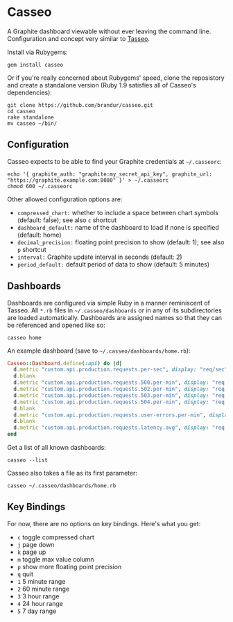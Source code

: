 Casseo
======

A Graphite dashboard viewable without ever leaving the command line. Configuration and concept very similar to [Tasseo](https://github.com/obfuscurity/tasseo).

Install via Rubygems:

    gem install casseo

Or if you're really concerned about Rubygems' speed, clone the reposistory and create a standalone version (Ruby 1.9 satisfies all of Casseo's dependencies):

    git clone https://github.com/brandur/casseo.git
    cd casseo
    rake standalone
    mv casseo ~/bin/

Configuration
-------------

Casseo expects to be able to find your Graphite credentials at `~/.casseorc`:

    echo '{ graphite_auth: "graphite:my_secret_api_key", graphite_url: "https://graphite.example.com:8080" }' > ~/.casseorc
    chmod 600 ~/.casseorc

Other allowed configuration options are:

* `compressed_chart:` whether to include a space between chart symbols (default: false); see also `c` shortcut
* `dashboard_default:` name of the dashboard to load if none is specified (default: home)
* `decimal_precision:` floating point precision to show (default: 1); see also `p` shortcut
* `interval:` Graphite update interval in seconds (default: 2)
* `period_default:` default period of data to show (default: 5 minutes)

Dashboards
----------

Dashboards are configured via simple Ruby in a manner reminiscent of Tasseo. All `*.rb` files in `~/.casseo/dashboards` or in any of its subdirectories are loaded automatically. Dashboards are assigned names so that they can be referenced and opened like so:

    casseo home

An example dashboard (save to `~/.casseo/dashboards/home.rb`):

``` ruby
Casseo::Dashboard.define(:api) do |d|
  d.metric "custom.api.production.requests.per-sec", display: "req/sec"
  d.blank
  d.metric "custom.api.production.requests.500.per-min", display: "req 500/min"
  d.metric "custom.api.production.requests.502.per-min", display: "req 502/min"
  d.metric "custom.api.production.requests.503.per-min", display: "req 503/min"
  d.metric "custom.api.production.requests.504.per-min", display: "req 504/min"
  d.blank
  d.metric "custom.api.production.requests.user-errors.per-min", display: "req user err/min"
  d.blank
  d.metric "custom.api.production.requests.latency.avg", display: "req latency"
end
```

Get a list of all known dashboards:

    casseo --list

Casseo also takes a file as its first parameter:

    casseo ~/.casseo/dashboards/home.rb

Key Bindings
------------

For now, there are no options on key bindings. Here's what you get:

* `c` toggle compressed chart
* `j` page down
* `k` page up
* `m` toggle max value column
* `p` show more floating point precision
* `q` quit
* `1` 5 minute range
* `2` 60 minute range
* `3` 3 hour range
* `4` 24 hour range
* `5` 7 day range
